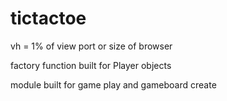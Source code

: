# tictactoe

vh = 1% of view port or size of browser

factory function
built for Player objects

module built for game play and gameboard create
